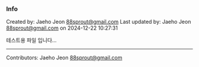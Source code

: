 <!-- BEGIN INFO -->
### Info

Created by: Jaeho Jeon <88sprout@gmail.com>
Last updated by: Jaeho Jeon <88sprout@gmail.com> on 2024-12-22 10:27:31
<!-- END INFO -->


테스트용 파일 입니다...
<!-- BEGIN FOOTER -->
---

Contributors: Jaeho Jeon <88sprout@gmail.com>
<!-- END FOOTER -->
